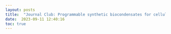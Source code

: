 ```yaml
---
layout: posts
title:  "Journal Club: Programmable synthetic biocondensates for cellular control"
date:  2023-09-11 12:40:16
toc: true
---
```

